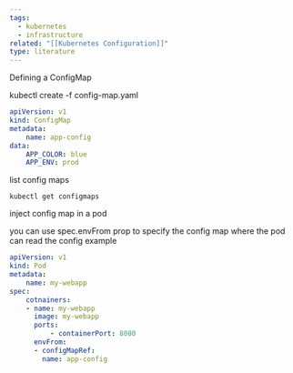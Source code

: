 ```yaml
---
tags:
  - kubernetes
  - infrastructure
related: "[[Kubernetes Configuration]]"
type: literature
---
```


Defining a ConfigMap 

kubectl create -f config-map.yaml

```yaml 
apiVersion: v1
kind: ConfigMap
metadata:
	name: app-config
data:
	APP_COLOR: blue
	APP_ENV: prod
```

list config maps 

```kubectl get configmaps```

inject config map in a pod 


you can use spec.envFrom prop to specify the config map where the pod can read the config
example 

```yaml
apiVersion: v1
kind: Pod
metadata:
	name: my-webapp
spec:
	cotnainers:
	- name: my-webapp
	  image: my-webapp
	  ports:
		  - containerPort: 8080
	  envFrom:
	  - configMapRef:
	    name: app-config
```